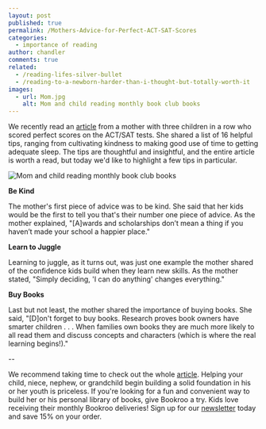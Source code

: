 ```yaml
---
layout: post
published: true
permalink: /Mothers-Advice-for-Perfect-ACT-SAT-Scores
categories:
  - importance of reading
author: chandler
comments: true
related:
  - /reading-lifes-silver-bullet
  - /reading-to-a-newborn-harder-than-i-thought-but-totally-worth-it
images:
  - url: Mom.jpg
    alt: Mom and child reading monthly book club books
---
```

We recently read an [article](http://community.today.com/parentingteam/post/actsat-test-prep-tricks-from-a-family-with-three-perfect-scores_1505933651) from a mother with three children in a row who scored perfect scores on the ACT/SAT tests. She shared a list of 16 helpful tips, ranging from cultivating kindness to making good use of time to getting adequate sleep. The tips are thoughtful and insightful, and the entire article is worth a read, but today we'd like to highlight a few tips in particular. 

![Mom and child reading monthly book club books]({{site.baseurl}}/assets/img/posts/Mom.jpg)

**Be Kind**

The mother's first piece of advice was to be kind. She said that her kids would be the first to tell you that's their number one piece of advice. As the mother explained, "[A]wards and scholarships don’t mean a thing if you haven’t made your school a happier place."

**Learn to Juggle**

Learning to juggle, as it turns out, was just one example the mother shared of the confidence kids build when they learn new skills. As the mother stated, "Simply deciding, 'I can do anything' changes everything."

**Buy Books**

Last but not least, the mother shared the importance of buying books. She said, "[D]on't forget to buy books. Research proves book owners have smarter children . . . When families own books they are much more likely to all read them and discuss concepts and characters (which is where the real learning begins!)."

--

We recommend taking time to check out the whole [article](http://community.today.com/parentingteam/post/actsat-test-prep-tricks-from-a-family-with-three-perfect-scores_1505933651). Helping your child, niece, nephew, or grandchild begin building a solid foundation in his or her youth is priceless. If you're looking for a fun and convenient way to build her or his personal library of books, give Bookroo a try. Kids love receiving their monthly Bookroo deliveries! Sign up for our [newsletter](https://bookroo.com/) today and save 15% on your order.
